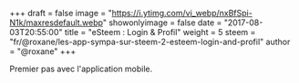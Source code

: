 +++
draft = false
image = "https://i.ytimg.com/vi_webp/nxBfSpi-N1k/maxresdefault.webp"
showonlyimage = false
date = "2017-08-03T20:55:00"
title = "eSteem : Login & Profil"
weight = 5
steem = "fr/@roxane/les-app-sympa-sur-steem-2-esteem-login-and-profil"
author = "@roxane"
+++

Premier pas avec l'application mobile.

<!--more-->
